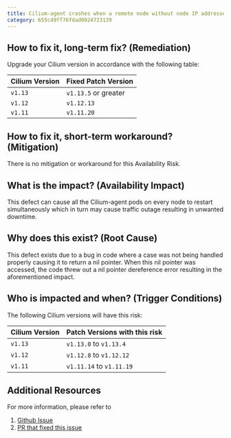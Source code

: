 ```yaml
---
title: Cilium-agent crashes when a remote node without node IP addresses is removed
category: 655c49ff76fdad0024723139
---
```


## How to fix it, long-term fix? (Remediation)

Upgrade your Cilium version in accordance with the following table:

| Cilium Version | Fixed Patch Version  |
| -------------- | -------------------- |
| `v1.13`        | `v1.13.5` or greater |
| `v1.12`        | `v1.12.13`           |
| `v1.11`        | `v1.11.20`           |

## How to fix it, short-term workaround? (Mitigation)

There is no mitigation or workaround for this Availability Risk.

## What is the impact? (Availability Impact)

This defect can cause all the Cilium-agent pods on every node to restart simultaneously which in turn may cause traffic outage resulting in unwanted downtime.

## Why does this exist? (Root Cause)

This defect exists due to a bug in code where a case was not being handled properly causing it to return a nil pointer. When this nil pointer was accessed, the code threw out a nil pointer dereference error resulting in the aforementioned impact.

## Who is impacted and when? (Trigger Conditions)

The following Cilium versions will have this risk:

| Cilium Version | Patch Versions with this risk |
| -------------- | ----------------------------- |
| `v1.13`        | `v1.13.0` to `v1.13.4`        |
| `v1.12`        | `v1.12.8` to `v1.12.12`       |
| `v1.11`        | `v1.11.14` to `v1.11.19`      |

## Additional Resources

For more information, please refer to 

1. [Github Issue](https://github.com/cilium/cilium/issues/25543)
2. [PR that fixed this issue](https://github.com/cilium/cilium/pull/25851)